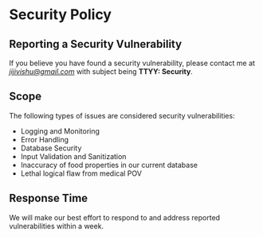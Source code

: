 # Security Policy

## Reporting a Security Vulnerability

If you believe you have found a security vulnerability, please contact me at *jijivishu@gmail.com* with subject being **TTYY: Security**.

## Scope

The following types of issues are considered security vulnerabilities:

- Logging and Monitoring
- Error Handling
- Database Security
- Input Validation and Sanitization
- Inaccuracy of food properties in our current database
- Lethal logical flaw from medical POV

## Response Time

We will make our best effort to respond to and address reported vulnerabilities within a week.
